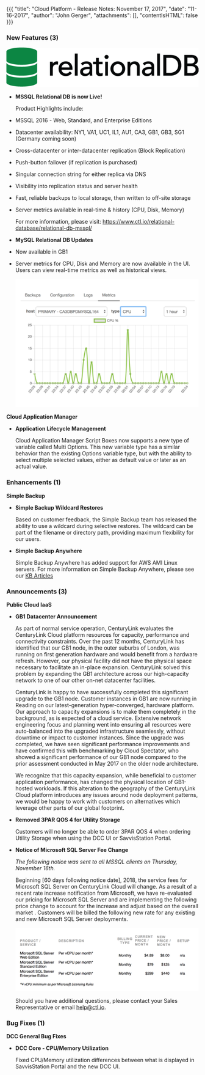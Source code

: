 {{{
"title": "Cloud Platform - Release Notes: November 17, 2017",
"date": "11-16-2017",
"author": "John Gerger",
"attachments": [],
"contentIsHTML": false
}}}

### New Features (3)

![](../../images/release_notes/2017-11-17/relationaldb-logo-green.png)


* __MSSQL Relational DB is now Live!__

  Product Highlights include:
- MSSQL 2016 - Web, Standard, and Enterprise Editions
- Datacenter availability: NY1, VA1, UC1, IL1, AU1, CA3, GB1, GB3, SG1 (Germany coming soon)
- Cross-datacenter or inter-datacenter replication (Block Replication)
- Push-button failover (if replication is purchased)
- Singular connection string for either replica via DNS
- Visibility into replication status and server health
- Fast, reliable backups to local storage, then written to off-site storage
- Server metrics available in real-time & history (CPU, Disk, Memory)

  For more information, please visit: https://www.ctl.io/relational-database/relational-db-mssql/



* __MySQL Relational DB Updates__


- Now available in GB1
- Server metrics for CPU, Disk and Memory are now available in the UI.  Users can view real-time metrics as well as historical views.

  ![](../../images/release_notes/2017-11-17/RDBS_Metrics.png)

__Cloud Application Manager__

* __Application Lifecycle Management__

  Cloud Application Manager Script Boxes now supports a new type of variable called Multi Options. This new variable type has a similar behavior than the existing Options variable type, but with the ability to select multiple selected values, either as default value or later as an actual value.

### Enhancements (1)

__Simple Backup__

* __Simple Backup Wildcard Restores__

   Based on customer feedback, the Simple Backup team has released the ability to use a wildcard during selective restores. The wildcard can be part of the filename or directory path, providing maximum flexibility for our users.

* __Simple Backup Anywhere__

  Simple Backup Anywhere has added support for AWS AMI Linux servers. For more information on Simple Backup Anywhere, please see our [KB Articles](https://www.ctl.io/knowledge-base/backup/backup-anywhere/)


### Announcements (3)

__Public Cloud IaaS__

* __GB1 Datacenter Announcement__

  As part of normal service operation, CenturyLink evaluates the CenturyLink Cloud platform resources for capacity, performance and connectivity constraints.  Over the past 12 months, CenturyLink has identified that our GB1 node, in the outer suburbs of London, was running on first generation hardware and would benefit from a hardware refresh.  However, our physical facility did not have the physical space necessary to facilitate an in-place expansion.  CenturyLink solved this problem by expanding the GB1 architecture across our high-capacity network to one of our other on-net datacenter facilities.

  CenturyLink is happy to have successfully completed this significant upgrade to the GB1 node.  Customer instances in GB1 are now running in Reading on our latest-generation hyper-converged, hardware platform.  Our approach to capacity expansions is to make them completely in the background, as is expected of a cloud service.  Extensive network engineering focus and planning went into ensuring all resources were auto-balanced into the upgraded infrastructure seamlessly, without downtime or impact to customer instances.  Since the upgrade was completed, we have seen significant performance improvements and have confirmed this with benchmarking by Cloud Spectator, who showed a significant performance of our GB1 node compared to the prior assessment conducted in May 2017 on the older node architecture.

  We recognize that this capacity expansion, while beneficial to customer application performance, has changed the physical location of GB1-hosted workloads.  If this alteration to the geography of the CenturyLink Cloud platform introduces any issues around node deployment patterns, we would be happy to work with customers on alternatives which leverage other parts of our global footprint.

* __Removed 3PAR QOS 4 for Utility Storage__

  Customers will no longer be able to order 3PAR QOS 4 when ordering Utility Storage when using the DCC UI or SavvisStation Portal.

* __Notice of Microsoft SQL Server Fee Change__

  *The following notice was sent to all MSSQL clients on Thursday, November 16th.*  

  Beginning [60 days following notice date], 2018, the service fees for Microsoft SQL Server on CenturyLink Cloud will change. As a result of a recent rate increase notification from Microsoft, we have re-evaluated our pricing for Microsoft SQL Server and are implementing the following price change to account for the increase and adjust based on the overall market .
  Customers will be billed the following new rate for any existing and new Microsoft SQL Server deployments.

  ![](../../images/release_notes/2017-11-17/MSSQL_rate_change.png)

  Should you have additional questions, please contact your Sales Representative or email help@ctl.io.

### Bug Fixes (1)

__DCC General Bug Fixes__

* __DCC Core - CPU/Memory Utilization__

  Fixed CPU/Memory utilization differences between what is displayed in SavvisStation Portal and the new DCC UI.
